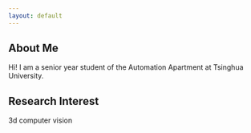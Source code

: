 ```yaml
---
layout: default
---
```


## About Me

<!--<img class="profile-picture" src="resume.jpg">-->

Hi! I am a senior year student of the Automation Apartment at Tsinghua University.

## Research Interest

3d computer vision
